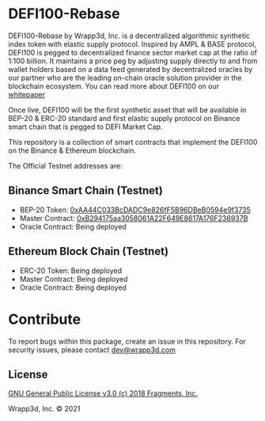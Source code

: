 # DEFI100-Rebase

DEFI100-Rebase by Wrapp3d, Inc. is a decentralized algorithmic synthetic index token with elastic supply protocol. Inspired by AMPL & BASE protocol, DEFI100 is pegged to decentralized finance sector market cap at the ratio of 1:100 billion. It maintains a price peg by adjusting supply directly to and from wallet holders based on a data feed generated by decentralized oracles by our partner who are the leading on-chain oracle solution provider in the blockchain ecosystem. You can read more about DEFI100 on our [whitepaper](https:defi100.wrapped.com) 

Once live, DEFI100 will be the first synthetic asset that will be available in BEP-20 & ERC-20 standard and first elastic supply protocol on Binance smart chain that is pegged to DEFI Market Cap. 

This repository is a collection of smart contracts that implement the DEFI100 on the Binance & Ethereum blockchain.

The Official Testnet addresses are:

## Binance Smart Chain (Testnet)

- BEP-20 Token:        [0xAA44C033BcDADC9e826fF5B96DBeB0594e9f3735](https://testnet.bscscan.com/token/0xAA44C033BcDADC9e826fF5B96DBeB0594e9f3735)
- Master Contract:  [0xB294175aa3058061A22F649E8617A176F236937B](https://testnet.bscscan.com/address/0xB294175aa3058061A22F649E8617A176F236937B)
- Oracle Contract:   Being deployed

## Ethereum Block Chain (Testnet)

- ERC-20 Token:        Being deployed
- Master Contract:  Being deployed
- Oracle Contract:   Being deployed

# Contribute

To report bugs within this package, create an issue in this repository. For security issues, please contact dev@wrapp3d.com

## License

[GNU General Public License v3.0 (c) 2018 Fragments, Inc.](./LICENSE)



Wrapp3d, Inc. © 2021
